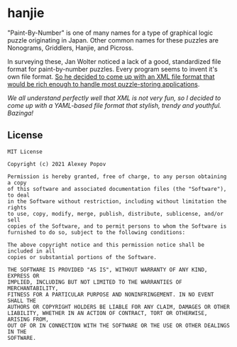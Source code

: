 # hanjie

"Paint-By-Number" is one of many names for a type of graphical logic puzzle originating in Japan. 
Other common names for these puzzles are Nonograms, Griddlers, Hanjie, and Picross.

In surveying these, Jan Wolter noticed a lack of a good, standardized file format for paint-by-number puzzles. 
Every program seems to invent it's own file format. [So he decided to come up with an XML file format that would be rich 
enough to handle most puzzle-storing applications](https://webpbn.com/pbn_fmt.html).

_We all understand perfectly well that XML is not very fun, so I decided to come up with a YAML-based file format 
that stylish, trendy and youthful. Bazinga!_

## License
```
MIT License

Copyright (c) 2021 Alexey Popov

Permission is hereby granted, free of charge, to any person obtaining a copy
of this software and associated documentation files (the "Software"), to deal
in the Software without restriction, including without limitation the rights
to use, copy, modify, merge, publish, distribute, sublicense, and/or sell
copies of the Software, and to permit persons to whom the Software is
furnished to do so, subject to the following conditions:

The above copyright notice and this permission notice shall be included in all
copies or substantial portions of the Software.

THE SOFTWARE IS PROVIDED "AS IS", WITHOUT WARRANTY OF ANY KIND, EXPRESS OR
IMPLIED, INCLUDING BUT NOT LIMITED TO THE WARRANTIES OF MERCHANTABILITY,
FITNESS FOR A PARTICULAR PURPOSE AND NONINFRINGEMENT. IN NO EVENT SHALL THE
AUTHORS OR COPYRIGHT HOLDERS BE LIABLE FOR ANY CLAIM, DAMAGES OR OTHER
LIABILITY, WHETHER IN AN ACTION OF CONTRACT, TORT OR OTHERWISE, ARISING FROM,
OUT OF OR IN CONNECTION WITH THE SOFTWARE OR THE USE OR OTHER DEALINGS IN THE
SOFTWARE.
```
